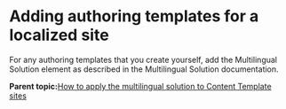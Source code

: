 # Adding authoring templates for a localized site

For any authoring templates that you create yourself, add the Multilingual Solution element as described in the Multilingual Solution documentation.

**Parent topic:**[How to apply the multilingual solution to Content Template sites](../ctc/ctc_deploy_locale.md)

